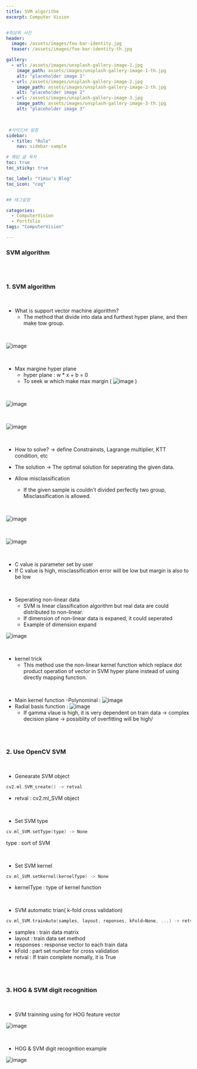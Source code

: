 ```yaml
---
title: SVM algorithm
excerpt: Computer Vision


#최상위 사진
header:
  image: /assets/images/foo-bar-identity.jpg
  teaser: /assets/images/foo-bar-identity-th.jpg

gallery:
  - url: /assets/images/unsplash-gallery-image-1.jpg
    image_path: assets/images/unsplash-gallery-image-1-th.jpg
    alt: "placeholder image 1"
  - url: /assets/images/unsplash-gallery-image-2.jpg
    image_path: assets/images/unsplash-gallery-image-2-th.jpg
    alt: "placeholder image 2"
  - url: /assets/images/unsplash-gallery-image-3.jpg
    image_path: assets/images/unsplash-gallery-image-3-th.jpg
    alt: "placeholder image 3"
    


 #사이드바 설정 
sidebar:
  - title: "Role"
    nav: sidebar-sample

# 해당 글 목차
toc: true
toc_sticky: true

toc_label: "Yimsu's Blog"
toc_icon: "cog"


## 테그설정

categories:
  - ComputerVision
  - Portfolio
tags: "ComputerVision"

---
```



### SVM algorithm

<br/>
<br/>

### 1. SVM algorithm
<br/>

- What is support vector machine algorithm?
    - The method that divide into data and furthest hyper plane, and then make tow group. 



<br/>

![image](/assets/images/computervision/20200915_1.png)

<br/>

- Max margine hyper plane
    - hyper plane : w * x + b = 0
    - To seek w which make max margin ( ![image](/assets/images/computervision/20200915_2.png) )



<br/>

![image](/assets/images/computervision/20200915_3.png)

<br/>


![image](/assets/images/computervision/20200915_4.png)

<br/>

- How to solve?
    -> define Constrainsts, Lagrange multiplier, KTT condition, etc

- The solution
    -> The optimal solution for seperating the given data.

- Allow misclassification
    - If the given sample is couldn't divided perfectly two group, Misclassification is allowed.



<br/>

![image](/assets/images/computervision/20200915_5.png)

<br/>

![image](/assets/images/computervision/20200915_6.png)

<br/>

- C value is parameter set by user
- If C value is high, misclassification error will be low but margin is also to be low



<br/>

- Seperating non-linear data 
    - SVM is linear classification algorithm but real data are could distributed to non-linear.
    - If dimension of non-linear data is expaned, it could seperated
    - Example of dimension expand

![image](/assets/images/computervision/20200916_1.png)


<br/>

- kernel trick
    - This method use the non-linear kernel function which replace dot product operation of vector in SVM hyper plane instead of using directly mapping function.


<br/>

- Main kernel function
    -Polynominal : ![image](/assets/images/computervision/20200916_2.png)
- Radial basis function : ![image](/assets/images/computervision/20200916_3.png)
    - If gamma vlaue is high, it is very dependent on train data -> complex decision plane -> possiblity of overfitting will be high/

<br/>
<br/>

### 2. Use OpenCV SVM

<br/>

- Genearate SVM object

``` c
cv2.ml.SVM_create() -> retval
```

- retval : cv2.ml_SVM object

<br/>

- Set SVM type

``` c
cv.ml_SVM.setType(type) -> None
```

type : sort of SVM

<br/>

- Set SVM kernel

``` c
cv.ml_SVM.setKernel(kernelType) -> None
```

- kernelType : type of kernel function


<br/>

- SVM automatic trian( k-fold cross validation)

``` c
cv.ml_SVM.trainAuto(samples, layout, reponses, kFold=None, ...) -> retva;
```

- samples : train data matrix
- layout : train data set method
- responses : response vector to each train data
- kFold : part set number for cross validation
- retval : If train complete nomally, it is True

<br/>
<br/>

### 3. HOG & SVM digit recognition


<br/>

- SVM trainning using for HOG feature vector


![image](/assets/images/computervision/20200916_5.png)

<br/>

- HOG & SVM digit recognition example



![image](/assets/images/computervision/20200916_6.png)

<br/>
